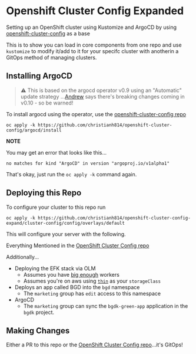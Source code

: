 # Openshift Cluster Config Expanded
Setting up an OpenShift cluster using Kustomize and ArgoCD by using [openshift-cluster-config](https://github.com/christianh814/openshift-cluster-config) as a base

This is to show you can load in core components from one repo and use `kustomize` to modify it/add to it for your specifc cluster with anotherin a GitOps method of managing clusters.


## Installing ArgoCD

> :warning: This is based on the argocd operator v0.9 using an "Automatic" update strategy ...[Andrew](https://github.com/pittar) says there's breaking changes coming in v0.10 - so be warned!

To install argocd using the operator, use the [openshift-cluster-config repo](https://github.com/christianh814/openshift-cluster-config#installing-argocd)

```
oc apply -k https://github.com/christianh814/openshift-cluster-config/argocd/install
```

__NOTE__

You may get an error that looks like this...

```
no matches for kind "ArgoCD" in version "argoproj.io/v1alpha1"
```

That's okay, just run the `oc apply -k` command again.

## Deploying this Repo

To configure your cluster to this repo run

```
oc apply -k https://github.com/christianh814/openshift-cluster-config-expand/cluster-config/config/overlays/default
```

This will configure your server with the following.

Everything Mentioned in the [OpenShift Cluster Config repo](https://github.com/christianh814/openshift-cluster-config#deploying-this-repo)

Additionally...

* Deploying the EFK stack via OLM
  * Assumes you have [big enough](https://docs.openshift.com/container-platform/latest/logging/cluster-logging-deploying.html#cluster-logging-deploy-console_cluster-logging-deploying) workers
  * Assumes you're on aws using [`thin`](manifests/efk/install/clo-instance.yaml#L3) as your `storageClass`
* Deploys an app called BGD into the `bgd` namespace
  * The `marketing` group has `edit` access to this namespace
* ArgoCD
  * The `marketing` group can sync the `bgdk-green-app` application in the `bgdk` project.

## Making Changes

Either a PR to this repo or the [OpenShift Cluster Config repo](https://github.com/christianh814/openshift-cluster-config)...it's GitOps!

